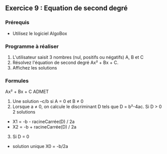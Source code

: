 ## Exercice 9 : Equation de second degré

### Prérequis
- Utilisez le logiciel AlgoBox

### Programme à réaliser

1. L'utilisateur saisit 3 nombres (nul, positifs ou négatifs) A, B et C
2. Résolvez l'équation de second degré Ax² + Bx + C.
3. Affichez les solutions

### Formules

Ax² + Bx + C ADMET 

1. Une solution –c/b si A = 0 et B ≠ 0
2. Lorsque a ≠ 0, on calcule le discriminant D tels que D = b²-4ac.
Si D > 0 2 solutions
- X1 = -b - racineCarrée(D) / 2a
- X2 = -b + racineCarrée(D) / 2a
3. Si D = 0
- solution unique X0 = -b/2a

